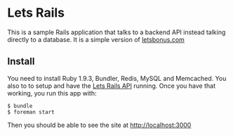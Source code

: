 # Lets Rails

This is a sample Rails application that talks to a backend API instead talking directly to a database.  It is a simple version of [letsbonus.com](http://letsbonus.com)

## Install

You need to install Ruby 1.9.3, Bundler, Redis, MySQL and Memcached.  You also to to setup and have the [Lets Rails API](http://github.com/livingsocial/letsrails-api) running.  Once you have that working, you run this app with:

    $ bundle
    $ foreman start
    
Then you should be able to see the site at [http://localhost:3000](http://localhost:3000)
